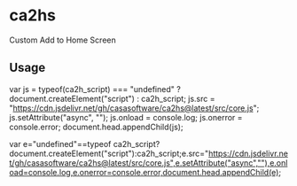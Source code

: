 # ca2hs
Custom Add to Home Screen

## Usage

var js = typeof(ca2h_script) === "undefined" ? document.createElement("script") : ca2h_script;
js.src = "https://cdn.jsdelivr.net/gh/casasoftware/ca2hs@latest/src/core.js";
js.setAttribute("async", "");
js.onload = console.log;
js.onerror = console.error;
document.head.appendChild(js);


var e="undefined"==typeof ca2h_script?document.createElement("script"):ca2h_script;e.src="https://cdn.jsdelivr.net/gh/casasoftware/ca2hs@latest/src/core.js",e.setAttribute("async",""),e.onload=console.log,e.onerror=console.error,document.head.appendChild(e);
